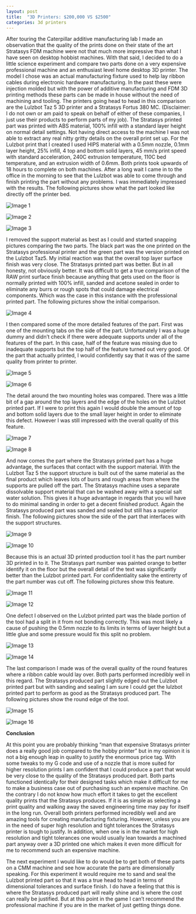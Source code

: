 ```yaml
---
layout: post
title:  "3D Printers: $200,000 VS $2500"
categories: 3d printers
---
```


After touring the Caterpillar additive manufacturing lab I made an observation that the quality of the prints done on their state of the art Stratasys FDM machine were not that much more impressive than what I have seen on desktop hobbist machines. With that said, I decided to do a little science experiment and compare two parts done on a very expensive professional machine and an enthusiast level home desktop 3D printer. The model I chose was an actual manufacturing fixture used to help lay ribbon cables during electronic hardware manufacturing. In the past these were injection molded but with the power of additive manufacturing and FDM 3D printing methods these parts can be made in house without the need of machining and tooling. The printers going head to head in this comparison are the Lulzbot Taz 5 3D printer and a Stratasys Fortus 380 MC. (Disclaimer: I do not own or am paid to speak on behalf of either of these companies, I just use their products to perform parts of my job). The Stratasys printed part was printed with ABS material, 100% infill with a standard layer height on normal detail settings. Not having direct access to the machine I was not able to extract any real nitty gritty details on the overall print set up. For the Lulzbot print that I created I used HIPS material with a 0.5mm nozzle, 0.1mm layer height, 25% infill, 4 top and bottom solid layers, 45 mm/s print speed with standard acceleration, 240C extrusion temperature, 110C bed temperature, and an extrusion width of 0.6mm. Both prints took upwards of 18 hours to complete on both machines.
After a long wait I came in to the office in the morning to see that the Lulzbot was able to come through and finish printing the part without any problems. I was immediately impressed with the results. The following pictures show what the part looked like directly off the printer bed.

![Image 1](/images/posts/3d-printer-comparison/image1.png)

![Image 2](/images/posts/3d-printer-comparison/image2.png)

![Image 3](/images/posts/3d-printer-comparison/image3.png)

I removed the support material as best as I could and started snapping pictures comparing the two parts. The black part was the one printed on the Stratasys professional printer and the green part was the version printed on the Lulzbot Taz5. My initial reaction was that the overall top layer surface finish was very close. The Stratasys printed part was better. But in all honesty, not obviously better. It was difficult to get a true comparison of the RAW print surface finish because anything that gets used on the floor is normally printed with 100% infill, sanded and acetone sealed in order to eliminate any burrs or rough spots that could damage electrical components. Which was the case in this instance with the professional printed part. The following pictures show the initial comparison.

![Image 4](/images/posts/3d-printer-comparison/image4.png)

I then compared some of the more detailed features of the part. First was one of the mounting tabs on the side of the part. Unfortunately I was a huge dummy and didn’t check if there were adequate supports under all of the features of the part. In this case, half of the feature was missing due to inadequate supports but the top half of the feature turned out very good. Of the part that actually printed, I would confidently say that it was of the same quality from printer to printer.

![Image 5](/images/posts/3d-printer-comparison/image5.png)

![Image 6](/images/posts/3d-printer-comparison/image6.png)

The detail around the two mounting holes was compared. There was a little bit of a gap around the top layers and the edge of the holes on the Lulzbot printed part. If I were to print this again I would double the amount of top and bottom solid layers due to the small layer height in order to eliminate this defect. However I was still impressed with the overall quality of this feature.

![Image 7](/images/posts/3d-printer-comparison/image7.png)

![Image 8](/images/posts/3d-printer-comparison/image8.png)

And now comes the part where the Stratasys printed part has a huge advantage, the surfaces that contact with the support material. With the Lulzbot Taz 5 the support structure is built out of the same material as the final product which leaves lots of burrs and rough areas from where the supports are pulled off the part. The Stratasys machine uses a separate dissolvable support material that can be washed away with a special salt water solution. This gives it a huge advantage in regards that you will have to do minimal sanding in order to get a decent finished product. Again the Stratasys produced part was sanded and sealed but still has a superior finish. The following pictures show the side of the part that interfaces with the support structures.

![Image 9](/images/posts/3d-printer-comparison/image9.png)

![Image 10](/images/posts/3d-printer-comparison/image10.png)

Because this is an actual 3D printed production tool it has the part number 3D printed in to it. The Stratasys part number was painted orange to better identify it on the floor but the overall detail of the text was significantly better than the Lulzbot printed part. For confidentiality sake the entirerty of the part number was cut off. The following pictures show this feature.

![Image 11](/images/posts/3d-printer-comparison/image11.png)

![Image 12](/images/posts/3d-printer-comparison/image12.png)

One defect I observed on the Lulzbot printed part was the blade portion of the tool had a split in it from not bonding correctly. This was most likely a cause of pushing the 0.5mm nozzle to its limits in terms of layer height but a little glue and some pressure would fix this split no problem.

![Image 13](/images/posts/3d-printer-comparison/image13.png)

![Image 14](/images/posts/3d-printer-comparison/image14.png)

The last comparison I made was of the overall quality of the round features where a ribbon cable would lay over. Both parts performed incredibly well in this regard. The Stratasys produced part slightly edged out the Lulzbot printed part but with sanding and sealing I am sure I could get the lulzbot printed part to perform as good as the Stratasys produced part. The following pictures show the round edge of the tool.

![Image 15](/images/posts/3d-printer-comparison/image15.png)

![Image 16](/images/posts/3d-printer-comparison/image16.png)

**Conclusion**

At this point you are probably thinking “man that expensive Stratasys printer does a really good job compared to the hobby printer” but in my opinion it is not a big enough leap in quality to justify the enormous price tag. With some tweaks to my G code and use of a nozzle that is more suited for higher resolution prints I am confident that I could produce a part that would be very close to the quality of the Stratasys produced part. Both parts functioned identically for their designed tasks which make it difficult for me to make a business case out of purchasing such an expensive machine. On the contrary I do not know how much effort it takes to get the excellent quality prints that the Stratasys produces. If it is as simple as selecting a print quality and walking away the saved engineering time may pay for itself in the long run. Overall both printers performed incredibly well and are amazing tools for creating manufacturing fixturing. However, unless you are in the need of super high resolution and tight tolerances the Stratasys printer is tough to justify. In addition, when one is in the market for high resolution and tight tolerances one would usually lean towards a machined part anyway over a 3D printed one which makes it even more difficult for me to recommend such an expensive machine.

The next experiment I would like to do would be to get both of these parts on a CMM machine and see how accurate the parts are dimensionally speaking. For this experiment it would require me to sand and seal the Lulzbot printed part so that it was a true head to head in terms of dimensional tolerances and surface finish. I do have a feeling that this is where the Stratasys produced part will really shine and is where the cost can really be justified. But at this point in the game I can’t recommend the professional machine if you are in the market of just getting things done.
